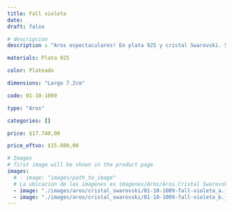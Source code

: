 ```yaml
---
title: Fall violeta
date: 
draft: false

# descripcion
description : "Aros espectaculares! En plata 925 y cristal Swarovski. Simplemente bellísimos."

materials: Plata 925

color: Plateado

dimensions: "Largo 7.2cm"

code: 01-10-1009

type: "Aros"

categories: []

price: $17.740,00

price_eftvo: $15.080,00

# Images
# first image will be shown in the product page
images:
  # - image: "images/path_to_image"
  # La ubicacion de las imagenes es imagenes/Aros/Aros.Cristal Swarovski/01-10-1009-fall-violeta
  - image: "./images/aros/cristal_swarovski/01-10-1009-fall-violeta_a.jpg"
  - image: "./images/aros/cristal_swarovski/01-10-1009-fall-violeta_b.jpg"
---
```

